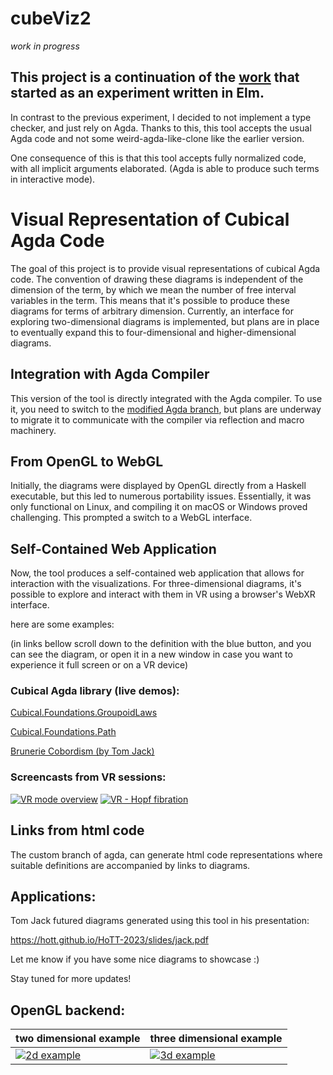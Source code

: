 # cubeViz2

_work in progress_

## This project is a continuation of the [work](https://github.com/marcinjangrzybowski/cubeViz) that started as an experiment written in Elm.

In contrast to the previous experiment, I decided to not implement a type checker, and just rely on Agda. Thanks to this, this tool accepts the usual Agda code and not some weird-agda-like-clone like the earlier version.

One consequence of this is that this tool accepts fully normalized code, with all implicit arguments elaborated. (Agda is able to produce such terms in interactive mode). 

# Visual Representation of Cubical Agda Code

The goal of this project is to provide visual representations of cubical Agda code. The convention of drawing these diagrams is independent of the dimension of the term, by which we mean the number of free interval variables in the term. This means that it's possible to produce these diagrams for terms of arbitrary dimension. Currently, an interface for exploring two-dimensional diagrams is implemented, but plans are in place to eventually expand this to four-dimensional and higher-dimensional diagrams.

## Integration with Agda Compiler

This version of the tool is directly integrated with the Agda compiler. To use it, you need to switch to the [modified Agda branch](https://github.com/marcinjangrzybowski/agda/tree/cubeviz), but plans are underway to migrate it to communicate with the compiler via reflection and macro machinery.

## From OpenGL to WebGL

Initially, the diagrams were displayed by OpenGL directly from a Haskell executable, but this led to numerous portability issues. Essentially, it was only functional on Linux, and compiling it on macOS or Windows proved challenging. This prompted a switch to a WebGL interface.

## Self-Contained Web Application

Now, the tool produces a self-contained web application that allows for interaction with the visualizations. For three-dimensional diagrams, it's possible to explore and interact with them in VR using a browser's WebXR interface.

here are some examples:

(in links bellow scroll down to the definition with the blue button, and you can see the diagram, or open it in a new window in case you want to experience it full screen or on a VR device)

### Cubical Agda library (live demos):
[Cubical.Foundations.GroupoidLaws](https://marcinjangrzybowski.github.io/cubeViz2-gen/code/Cubical.Foundations.GroupoidLaws.html)

[Cubical.Foundations.Path](https://marcinjangrzybowski.github.io/cubeViz2-gen/code/Cubical.Foundations.Path.html)

[Brunerie Cobordism (by Tom Jack)](https://marcinjangrzybowski.github.io/cubeViz2-gen/code/Cubical.Experiments.BrunerieCobordism.html)

### Screencasts from VR sessions:

[![VR mode overview](https://i.ytimg.com/vi/QB93KFwUNz4/mqdefault.jpg)](https://www.youtube.com/watch?v=QB93KFwUNz4 "VR mode overview")
[![VR - Hopf fibration](https://i.ytimg.com/vi/TJoXI9OOeqA/mqdefault.jpg)](https://www.youtube.com/watch?v=TJoXI9OOeqA "VR mode overview")

## Links from html code

The custom branch of agda, can generate html code representations where suitable definitions are accompanied by links to diagrams.

## Applications:

Tom Jack futured diagrams generated using this tool in his presentation:

https://hott.github.io/HoTT-2023/slides/jack.pdf

Let me know if you have some nice diagrams to showcase :)

Stay tuned for more updates!

## OpenGL backend:


|two dimensional example|three dimensional example|
|--|--|
| [![2d example](https://i.imgur.com/D0vHW6qm.jpeg)](https://vimeo.com/589313743) | [![3d example](https://i.imgur.com/epATNXym.jpg)](https://vimeo.com/589305663) |



